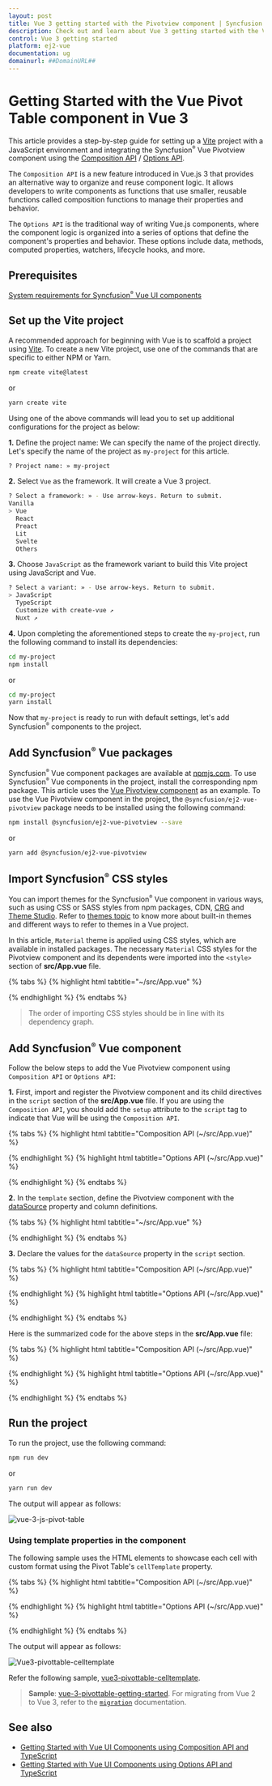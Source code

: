 ```yaml
---
layout: post
title: Vue 3 getting started with the Pivotview component | Syncfusion
description: Check out and learn about Vue 3 getting started with the Vue Pivotview component of Syncfusion Essential JS 2 and more details.
control: Vue 3 getting started
platform: ej2-vue
documentation: ug
domainurl: ##DomainURL##
---
```


# Getting Started with the Vue Pivot Table component in Vue 3

This article provides a step-by-step guide for setting up a [Vite](https://vitejs.dev/) project with a JavaScript environment and integrating the Syncfusion<sup style="font-size:70%">&reg;</sup> Vue Pivotview component using the [Composition API](https://vuejs.org/guide/introduction.html#composition-api) / [Options API](https://vuejs.org/guide/introduction.html#options-api).

The `Composition API` is a new feature introduced in Vue.js 3 that provides an alternative way to organize and reuse component logic. It allows developers to write components as functions that use smaller, reusable functions called composition functions to manage their properties and behavior.

The `Options API` is the traditional way of writing Vue.js components, where the component logic is organized into a series of options that define the component's properties and behavior. These options include data, methods, computed properties, watchers, lifecycle hooks, and more.

## Prerequisites

[System requirements for Syncfusion<sup style="font-size:70%">&reg;</sup> Vue UI components](https://ej2.syncfusion.com/vue/documentation/system-requirements/)

## Set up the Vite project

A recommended approach for beginning with Vue is to scaffold a project using [Vite](https://vitejs.dev/). To create a new Vite project, use one of the commands that are specific to either NPM or Yarn.

```bash
npm create vite@latest
```

or

```bash
yarn create vite
```

Using one of the above commands will lead you to set up additional configurations for the project as below:

**1.** Define the project name: We can specify the name of the project directly. Let's specify the name of the project as `my-project` for this article.

```bash
? Project name: » my-project
```

**2.** Select `Vue` as the framework. It will create a Vue 3 project.

```bash
? Select a framework: » - Use arrow-keys. Return to submit.
Vanilla
> Vue
  React
  Preact
  Lit
  Svelte
  Others
```

**3.** Choose `JavaScript` as the framework variant to build this Vite project using JavaScript and Vue.

```bash
? Select a variant: » - Use arrow-keys. Return to submit.
> JavaScript
  TypeScript
  Customize with create-vue ↗
  Nuxt ↗
```

**4.** Upon completing the aforementioned steps to create the `my-project`, run the following command to install its dependencies:

```bash
cd my-project
npm install
```

or

```bash
cd my-project
yarn install
```

Now that `my-project` is ready to run with default settings, let's add Syncfusion<sup style="font-size:70%">&reg;</sup> components to the project.

## Add Syncfusion<sup style="font-size:70%">&reg;</sup> Vue packages

Syncfusion<sup style="font-size:70%">&reg;</sup> Vue component packages are available at [npmjs.com](https://www.npmjs.com/search?q=ej2-vue). To use Syncfusion<sup style="font-size:70%">&reg;</sup> Vue components in the project, install the corresponding npm package.
This article uses the [Vue Pivotview component](https://www.syncfusion.com/vue-components/vue-pivot-table) as an example. To use the Vue Pivotview component in the project, the `@syncfusion/ej2-vue-pivotview` package needs to be installed using the following command:
```bash
npm install @syncfusion/ej2-vue-pivotview --save
```
or
```bash
yarn add @syncfusion/ej2-vue-pivotview
```

## Import Syncfusion<sup style="font-size:70%">&reg;</sup> CSS styles

You can import themes for the Syncfusion<sup style="font-size:70%">&reg;</sup> Vue component in various ways, such as using CSS or SASS styles from npm packages, CDN, [CRG](https://ej2.syncfusion.com/javascript/documentation/common/custom-resource-generator/) and [Theme Studio](https://ej2.syncfusion.com/vue/documentation/appearance/theme-studio/). Refer to [themes topic](https://ej2.syncfusion.com/vue/documentation/appearance/theme/) to know more about built-in themes and different ways to refer to themes in a Vue project.

In this article, `Material` theme is applied using CSS styles, which are available in installed packages. The necessary `Material` CSS styles for the Pivotview component and its dependents were imported into the `<style>` section of **src/App.vue** file.

{% tabs %}
{% highlight html tabtitle="~/src/App.vue" %}

<style>
  @import "../node_modules/@syncfusion/ej2-base/styles/material.css";
  @import "../node_modules/@syncfusion/ej2-inputs/styles/material.css";
  @import "../node_modules/@syncfusion/ej2-buttons/styles/material.css";
  @import "../node_modules/@syncfusion/ej2-dropdowns/styles/material.css";
  @import "../node_modules/@syncfusion/ej2-lists/styles/material.css";
  @import "../node_modules/@syncfusion/ej2-popups/styles/material.css";
  @import "../node_modules/@syncfusion/ej2-navigations/styles/material.css";
  @import "../node_modules/@syncfusion/ej2-grids/styles/material.css";
  @import "../node_modules/@syncfusion/ej2-vue-pivotview/styles/material.css";
</style>

{% endhighlight %}
{% endtabs %}

> The order of importing CSS styles should be in line with its dependency graph.

## Add Syncfusion<sup style="font-size:70%">&reg;</sup> Vue component

Follow the below steps to add the Vue Pivotview component using `Composition API` or `Options API`:

**1.** First, import and register the Pivotview component and its child directives in the `script` section of the **src/App.vue** file. If you are using the `Composition API`, you should add the `setup` attribute to the `script` tag to indicate that Vue will be using the `Composition API`.

{% tabs %}
{% highlight html tabtitle="Composition API (~/src/App.vue)" %}

<script setup>
  import { PivotViewComponent, FieldList, GroupingBar, CalculatedField } from "@syncfusion/ej2-vue-pivotview";
</script>

{% endhighlight %}
{% highlight html tabtitle="Options API (~/src/App.vue)" %}

<script>
  import { PivotViewComponent, FieldList, GroupingBar, CalculatedField } from "@syncfusion/ej2-vue-pivotview";
  //Component registeration.
  export default {
    name: "App",
    components: {
      "ejs-pivotview": PivotViewComponent
    }
  }
</script>

{% endhighlight %}
{% endtabs %}

**2.** In the `template` section, define the Pivotview component with the [dataSource](https://ej2.syncfusion.com/vue/documentation/api/pivotview/iDataOptions/#datasource) property and column definitions.

{% tabs %}
{% highlight html tabtitle="~/src/App.vue" %}

<template>
  <ejs-pivotview :height="height" :width="width" :dataSourceSettings="dataSourceSettings" :showFieldList="showFieldList" :showGroupingBar="showGroupingBar" :allowCalculatedField="allowCalculatedField"></ejs-pivotview>
</template>

{% endhighlight %}
{% endtabs %}

**3.** Declare the values for the `dataSource` property in the `script` section.

{% tabs %}
{% highlight html tabtitle="Composition API (~/src/App.vue)" %}

<script setup>
  const dataSource = [
    { Amount: 5100, Country: "Canada", Date: "FY 2006", Product: "Car", Quantity: 21, State: "Alberta" },
    { Amount: 1900, Country: "France", Date: "FY 2007", Product: "Car", Quantity: 23, State: "Alberta" },
    { Amount: 1000, Country: "Germany", Date: "FY 2008", Product: "Car", Quantity: 29, State: "Alberta" },
    { Amount: 2060, Country: "Canada", Date: "FY 2006", Product: "Car", Quantity: 93, State: "British Columbia" },
    { Amount: 6200, Country: "France", Date: "FY 2007", Product: "Car", Quantity: 36, State: "British Columbia" },
    { Amount: 2000, Country: "Germany", Date: "FY 2008", Product: "Car", Quantity: 31, State: "British Columbia" },
    { Amount: 1300, Country: "Canada", Date: "FY 2005", Product: "Car", Quantity: 45, State: "Brunswick" },
    { Amount: 3400, Country: "France", Date: "FY 2006", Product: "Car", Quantity: 47, State: "Brunswick" },
    { Amount: 2300, Country: "Germany", Date: "FY 2007", Product: "Car", Quantity: 43, State: "Brunswick" },
  ]
</script>

{% endhighlight %}
{% highlight html tabtitle="Options API (~/src/App.vue)" %}

<script>
  data() {
    return {
      dataSourceSettings: {
        dataSource: [
          { Amount: 5100, Country: "Canada", Date: "FY 2006", Product: "Car", Quantity: 21, State: "Alberta" },
          { Amount: 1900, Country: "France", Date: "FY 2007", Product: "Car", Quantity: 23, State: "Alberta" },
          { Amount: 1000, Country: "Germany", Date: "FY 2008", Product: "Car", Quantity: 29, State: "Alberta" },
          { Amount: 2060, Country: "Canada", Date: "FY 2006", Product: "Car", Quantity: 93, State: "British Columbia" },
          { Amount: 6200, Country: "France", Date: "FY 2007", Product: "Car", Quantity: 36, State: "British Columbia" },
          { Amount: 2000, Country: "Germany", Date: "FY 2008", Product: "Car", Quantity: 31, State: "British Columbia" },
          { Amount: 1300, Country: "Canada", Date: "FY 2005", Product: "Car", Quantity: 45, State: "Brunswick" },
          { Amount: 3400, Country: "France", Date: "FY 2006", Product: "Car", Quantity: 47, State: "Brunswick" },
          { Amount: 2300, Country: "Germany", Date: "FY 2007", Product: "Car", Quantity: 43, State: "Brunswick" },
        ],
        rows: [{ name: 'Country' }],
        columns: [{ name: 'Date' }],
        values: [{ name: 'Amount' }, { name: 'Total', type: 'CalculatedField' }],
        formatSettings: [{ name: 'Amount', format: 'C1' }],
        calculatedFieldSettings: [{ name: 'Total', formula: '"Sum(Amount)"+"Sum(Quantity)"' }]
      },
      showFieldList: true,
      showGroupingBar: true,
      allowCalculatedField: true,
      height: '350px',
      width: '100%'
    };
  }
</script>

{% endhighlight %}
{% endtabs %}

Here is the summarized code for the above steps in the **src/App.vue** file:

{% tabs %}
{% highlight html tabtitle="Composition API (~/src/App.vue)" %}

<template>
    <div id="app">
        <ejs-pivotview :height="height" :width="width" :dataSourceSettings="dataSourceSettings"
            :showFieldList="showFieldList" :showGroupingBar="showGroupingBar"
            :allowCalculatedField="allowCalculatedField"></ejs-pivotview>
    </div>
</template>

<script setup>
    import { provide } from "vue";
    import { PivotViewComponent as EjsPivotview, GroupingBar, FieldList, CalculatedField } from "@syncfusion/ej2-vue-pivotview";

    const dataSourceSettings = {
        dataSource: [
            { Amount: 5100, Country: "Canada", Date: "FY 2006", Product: "Car", Quantity: 21, State: "Alberta" },
            { Amount: 1900, Country: "France", Date: "FY 2007", Product: "Car", Quantity: 23, State: "Alberta" },
            { Amount: 1000, Country: "Germany", Date: "FY 2008", Product: "Car", Quantity: 29, State: "Alberta" },
            { Amount: 2060, Country: "Canada", Date: "FY 2006", Product: "Car", Quantity: 93, State: "British Columbia" },
            { Amount: 6200, Country: "France", Date: "FY 2007", Product: "Car", Quantity: 36, State: "British Columbia" },
            { Amount: 2000, Country: "Germany", Date: "FY 2008", Product: "Car", Quantity: 31, State: "British Columbia" },
            { Amount: 1300, Country: "Canada", Date: "FY 2005", Product: "Car", Quantity: 45, State: "Brunswick" },
            { Amount: 3400, Country: "France", Date: "FY 2006", Product: "Car", Quantity: 47, State: "Brunswick" },
            { Amount: 2300, Country: "Germany", Date: "FY 2007", Product: "Car", Quantity: 43, State: "Brunswick" }
        ],
        rows: [{ name: 'Country' }],
        columns: [{ name: 'Date' }],
        values: [{ name: 'Amount' }, { name: 'Total', type: 'CalculatedField' }],
        formatSettings: [{ name: 'Amount', format: 'C1' }],
        calculatedFieldSettings: [{ name: 'Total', formula: '"Sum(Amount)"+"Sum(Quantity)"' }]
    };
    const showFieldList = true;
    const showGroupingBar = true;
    const allowCalculatedField = true;
    const height = 350;
    const width = '100%';

    provide('pivotview', [GroupingBar, FieldList, CalculatedField]);

</script>
<style>
    @import "../node_modules/@syncfusion/ej2-base/styles/material.css";
    @import "../node_modules/@syncfusion/ej2-inputs/styles/material.css";
    @import "../node_modules/@syncfusion/ej2-buttons/styles/material.css";
    @import "../node_modules/@syncfusion/ej2-dropdowns/styles/material.css";
    @import "../node_modules/@syncfusion/ej2-lists/styles/material.css";
    @import "../node_modules/@syncfusion/ej2-popups/styles/material.css";
    @import "../node_modules/@syncfusion/ej2-navigations/styles/material.css";
    @import "../node_modules/@syncfusion/ej2-grids/styles/material.css";
    @import "../node_modules/@syncfusion/ej2-vue-pivotview/styles/material.css";
</style>

{% endhighlight %}
{% highlight html tabtitle="Options API (~/src/App.vue)" %}

<template>
  <ejs-pivotview :height="height" :width="width" :dataSourceSettings="dataSourceSettings" :showFieldList="showFieldList" :showGroupingBar="showGroupingBar" :allowCalculatedField="allowCalculatedField">
  </ejs-pivotview>
</template>

<script>
  import { PivotViewComponent, FieldList, GroupingBar, CalculatedField } from "@syncfusion/ej2-vue-pivotview";

  export default {
    name: "App",
    // Declaring component and its directives.
    components: {
      "ejs-pivotview": PivotViewComponent
    },
    // Bound properties declaration.
    data() {
      return {
        dataSourceSettings: {
          dataSource: [
            { Amount: 5100, Country: "Canada", Date: "FY 2006", Product: "Car", Quantity: 21, State: "Alberta" },
            { Amount: 1900, Country: "France", Date: "FY 2007", Product: "Car", Quantity: 23, State: "Alberta" },
            { Amount: 1000, Country: "Germany", Date: "FY 2008", Product: "Car", Quantity: 29, State: "Alberta" },
            { Amount: 2060, Country: "Canada", Date: "FY 2006", Product: "Car", Quantity: 93, State: "British Columbia" },
            { Amount: 6200, Country: "France", Date: "FY 2007", Product: "Car", Quantity: 36, State: "British Columbia" },
            { Amount: 2000, Country: "Germany", Date: "FY 2008", Product: "Car", Quantity: 31, State: "British Columbia" },
            { Amount: 1300, Country: "Canada", Date: "FY 2005", Product: "Car", Quantity: 45, State: "Brunswick" },
            { Amount: 3400, Country: "France", Date: "FY 2006", Product: "Car", Quantity: 47, State: "Brunswick" },
            { Amount: 2300, Country: "Germany", Date: "FY 2007", Product: "Car", Quantity: 43, State: "Brunswick" },
          ],
          rows: [{ name: 'Country' }],
          columns: [{ name: 'Date' }],
          values: [{ name: 'Amount' }, { name: 'Total', type: 'CalculatedField' }],
          formatSettings: [{ name: 'Amount', format: 'C1' }],
          calculatedFieldSettings: [{ name: 'Total', formula: '"Sum(Amount)"+"Sum(Quantity)"' }]
        },
        showFieldList: true,
        showGroupingBar: true,
        allowCalculatedField: true,
        height: '350px',
        width: '100%'
      };
    },
    // Injecting the required modules for additional features.
    provide: { pivotview: [ FieldList, GroupingBar, CalculatedField] }
  };
</script>

<style>
  @import "../node_modules/@syncfusion/ej2-base/styles/material.css";
  @import "../node_modules/@syncfusion/ej2-inputs/styles/material.css";
  @import "../node_modules/@syncfusion/ej2-buttons/styles/material.css";
  @import "../node_modules/@syncfusion/ej2-dropdowns/styles/material.css";
  @import "../node_modules/@syncfusion/ej2-lists/styles/material.css";
  @import "../node_modules/@syncfusion/ej2-popups/styles/material.css";
  @import "../node_modules/@syncfusion/ej2-navigations/styles/material.css";
  @import "../node_modules/@syncfusion/ej2-grids/styles/material.css";
  @import "../node_modules/@syncfusion/ej2-vue-pivotview/styles/material.css";
</style>

{% endhighlight %}
{% endtabs %}

## Run the project

To run the project, use the following command:

```bash
npm run dev
```

or

```bash
yarn run dev
```

The output will appear as follows:

![vue-3-js-pivot-table](./images/vue-3-js-pivot-table.png)

### Using template properties in the component

The following sample uses the HTML elements to showcase each cell with custom format using the Pivot Table's `cellTemplate` property.

{% tabs %}
{% highlight html tabtitle="Composition API (~/src/App.vue)" %}

<template>
  <ejs-pivotview id="pivotview" ref="pivotview" :dataSourceSettings="dataSourceSettings" :height="height" :dataBound="trend" :cellTemplate="cellTemplate">
  </ejs-pivotview>
</template>

<script setup>
  import { PivotViewComponent as EjsPivotview } from "@syncfusion/ej2-vue-pivotview";
  import { createApp } from 'vue';
  const app = createApp();

  var dataSourceSettings = {
    dataSource: [
      { Amount: 5100, Country: "Canada", Date: "FY 2006", Product: "Car", Quantity: 21, State: "Alberta" },
      { Amount: 1900, Country: "France", Date: "FY 2007", Product: "Car", Quantity: 23, State: "Alberta" },
      { Amount: 1000, Country: "Germany", Date: "FY 2008", Product: "Car", Quantity: 29, State: "Alberta" },
      { Amount: 2060, Country: "Canada", Date: "FY 2006", Product: "Car", Quantity: 93, State: "British Columbia" },
      { Amount: 6200, Country: "France", Date: "FY 2007", Product: "Car", Quantity: 36, State: "British Columbia" },
      { Amount: 2000, Country: "Germany", Date: "FY 2008", Product: "Car", Quantity: 31, State: "British Columbia" },
      { Amount: 1300, Country: "Canada", Date: "FY 2005", Product: "Car", Quantity: 45, State: "Brunswick" },
      { Amount: 3400, Country: "France", Date: "FY 2006", Product: "Car", Quantity: 47, State: "Brunswick" },
      { Amount: 2300, Country: "Germany", Date: "FY 2007", Product: "Car", Quantity: 43, State: "Brunswick" },
    ],
    rows: [{ name: "Country" }],
    columns: [{ name: "Date" }],
    values: [{ name: "Amount" }, { name: "Total", type: 'CalculatedField' }],
    formatSettings: [{ name: "Amount", format: "C1" }],
    calculatedFieldSettings: [{ name: 'Total', formula: '"Sum(Amount)"+"Sum(Quantity)"' }]
  };

  var colVue = app.component("cellTemplate", {
    data() {
      return {
        data: {},
      };
    },
    methods: {
      getCellContent: function () {
        return '<span class="tempwrap sb-icon-neutral pv-icons"></span>';
      },
    },
    template: `<span class="template-wrap"><span class="tempwrap sb-icon-neutral pv-icons"></span></span>`,
  });

  const cellTemplate = () => {
    return { template: colVue };
  };

  const trend = () => {
    let pivotGridObj = this.$refs.pivotview.ej2Instances;
    var cTable = document.getElementsByClassName("e-table");
    var colLen = pivotGridObj.pivotValues[3].length;
    var cLen = cTable[3].children[0].children.length;
    var rLen = cTable[3].children[1].children.length;
    for (let k = 0; k < rLen; k++) {
      if (
        pivotGridObj.pivotValues[k] &&
        pivotGridObj.pivotValues[k][0] !== undefined
      ) {
        break;
      }
    }
    var rowHeaders = [].slice.call(
      cTable[2].children[1].querySelectorAll("td")
    );
    var rows = pivotGridObj.dataSourceSettings.rows;
    if (rowHeaders.length > 1) {
      for (var i = 0, Cnt = rows; i < Cnt.length; i++) {
        var fields = {};
        var fieldHeaders = [];
        for (var j = 0, Lnt = rowHeaders; j < Lnt.length; j++) {
          var header = rowHeaders[j];
          if (
            header.className.indexOf("e-gtot") === -1 &&
            header.className.indexOf("e-rowsheader") > -1 &&
            header.getAttribute("fieldname") === rows[i].name
          ) {
            fields[rowHeaders[j].textContent] = j;
            fieldHeaders.push(rowHeaders[j].textContent);
          }
        }
        if (i === 0) {
          for (var rnt = 0, Lnt1 = fieldHeaders; rnt < Lnt1.length; rnt++) {
            if (rnt !== 0) {
              var row = fields[fieldHeaders[rnt]];
              var prevRow = fields[fieldHeaders[rnt - 1]];
              for (var k = 0, ci = 1; k < cLen && ci < colLen; k++, ci++) {
                var node = cTable[3].children[1].children[row].childNodes[k];
                var prevNode =
                  cTable[3].children[1].children[prevRow].childNodes[k];
                var ri = node.getAttribute("index");
                var prevRi = prevNode.getAttribute("index");
                if (ri < pivotGridObj.pivotValues.length) {
                  if (
                    pivotGridObj.pivotValues[prevRi][ci].value >
                      pivotGridObj.pivotValues[ri][ci].value &&
                    node.querySelector(".tempwrap")
                  ) {
                    var trendElement = node.querySelector(".tempwrap");
                    trendElement.className = trendElement.className.replace(
                      "sb-icon-neutral",
                      "sb-icon-loss"
                    );
                  } else if (
                    pivotGridObj.pivotValues[prevRi][ci].value <
                      pivotGridObj.pivotValues[ri][ci].value &&
                    node.querySelector(".tempwrap")
                  ) {
                    var trendElement1 = node.querySelector(".tempwrap");
                    trendElement1.className = trendElement1.className.replace(
                      "sb-icon-neutral",
                      "sb-icon-profit"
                    );
                  }
                }
              }
            }
          }
        }
      }
    }
  };
</script>

<style scoped>
  @import "../node_modules/@syncfusion/ej2-base/styles/material.css";
  @import "../node_modules/@syncfusion/ej2-inputs/styles/material.css";
  @import "../node_modules/@syncfusion/ej2-buttons/styles/material.css";
  @import "../node_modules/@syncfusion/ej2-dropdowns/styles/material.css";
  @import "../node_modules/@syncfusion/ej2-lists/styles/material.css";
  @import "../node_modules/@syncfusion/ej2-popups/styles/material.css";
  @import "../node_modules/@syncfusion/ej2-navigations/styles/material.css";
  @import "../node_modules/@syncfusion/ej2-grids/styles/material.css";
  @import "../node_modules/@syncfusion/ej2-vue-pivotview/styles/material.css";

  #pivotview {
    width: 100%;
  }

  @font-face {
    font-family: "e-pivot";
    src: /* To get the output shown below, add the resource containing font data from the below reference sample. */
    font-weight: normal;
    font-style: normal;
  }

  .pv-icons {
    font-family: "e-pivot";
    font-style: normal;
    font-variant: normal;
    font-weight: normal;
    text-transform: none;
    line-height: 1;
  }

  .sb-icon-profit::before {
    content: "\e234";
    padding-left: 30px;
    margin: auto !important;
    color: #219122;
    size: 20px;
  }

  .sb-icon-neutral::before {
    content: "\e84d";
    padding-left: 30px;
    margin: auto !important;
    color: #82b5e9;
  }

  .sb-icon-loss::before {
    content: "\e239";
    padding-left: 30px;
    margin: auto !important;
    color: #ff2222;
  }

  .sb-sample-content-area {
    min-height: 255px !important;
  }

  .control-section {
    min-height: 255px !important;
  }

  .e-columnsheader .tempwrap.sb-icon-neutral.pv-icons{
    display: none !important;
  }

  .e-rowsheader .tempwrap.sb-icon-neutral.pv-icons {
    display: none !important;
  }

  .e-pivotview .e-grid .e-rowcell {
    font-size: 13px;
    padding-left: 8px;
  }

  .e-cellvalue {
    margin-top: 8px;
    display: flex;
    margin-left: 30px;
  }
</style>

{% endhighlight %}
{% highlight html tabtitle="Options API (~/src/App.vue)" %}

<template>
  <ejs-pivotview id="pivotview" ref="pivotview" :dataSourceSettings="dataSourceSettings" :height="height" :dataBound="trend" :cellTemplate="cellTemplate"></ejs-pivotview>
</template>

<script>
  import { PivotViewComponent } from "@syncfusion/ej2-vue-pivotview";
  import { createApp } from 'vue/dist/vue.esm-bundler';

  const app = createApp();

  // Template declaration.
  var colVue = app.component("cellTemplate", {
    data() {
      return {
        data: {},
      };
    },
    methods: {
      getCellContent: function () {
        return '<span class="tempwrap sb-icon-neutral pv-icons"></span>';
      },
    },
    template: `<span class="template-wrap"><span class="tempwrap sb-icon-neutral pv-icons"></span></span>`,
  });

  export default {
    name: "App",
    components: {
      "ejs-pivotview": PivotViewComponent,
    },
    data() {
      return {
        dataSourceSettings: {
          dataSource: [
            { Amount: 5100, Country: "Canada", Date: "FY 2006", Product: "Car", Quantity: 21, State: "Alberta" },
            { Amount: 1900, Country: "France", Date: "FY 2007", Product: "Car", Quantity: 23, State: "Alberta" },
            { Amount: 1000, Country: "Germany", Date: "FY 2008", Product: "Car", Quantity: 29, State: "Alberta" },
            { Amount: 2060, Country: "Canada", Date: "FY 2006", Product: "Car", Quantity: 93, State: "British Columbia" },
            { Amount: 6200, Country: "France", Date: "FY 2007", Product: "Car", Quantity: 36, State: "British Columbia" },
            { Amount: 2000, Country: "Germany", Date: "FY 2008", Product: "Car", Quantity: 31, State: "British Columbia" },
            { Amount: 1300, Country: "Canada", Date: "FY 2005", Product: "Car", Quantity: 45, State: "Brunswick" },
            { Amount: 3400, Country: "France", Date: "FY 2006", Product: "Car", Quantity: 47, State: "Brunswick" },
            { Amount: 2300, Country: "Germany", Date: "FY 2007", Product: "Car", Quantity: 43, State: "Brunswick" },
          ],
          rows: [{ name: "Country" }],
          columns: [{ name: "Date" }],
          values: [{ name: "Amount" }, { name: "Total", type: 'CalculatedField' }],
          formatSettings: [{ name: "Amount", format: "C1" }],
          calculatedFieldSettings: [{ name: 'Total', formula: '"Sum(Amount)"+"Sum(Quantity)"' }]
        },
        height: 350,
        cellTemplate: function () {
          return { template: colVue };
        },
      };
    },
    methods: {
      trend: function () {
        let pivotGridObj = this.$refs.pivotview.ej2Instances;
        var cTable = document.getElementsByClassName("e-table");
        var colLen = pivotGridObj.pivotValues[3].length;
        var cLen = cTable[3].children[0].children.length;
        var rLen = cTable[3].children[1].children.length;
        for (let k = 0; k < rLen; k++) {
          if (
            pivotGridObj.pivotValues[k] &&
            pivotGridObj.pivotValues[k][0] !== undefined
          ) {
            break;
          }
        }
        var rowHeaders = [].slice.call(
          cTable[2].children[1].querySelectorAll("td")
        );
        var rows = pivotGridObj.dataSourceSettings.rows;
        if (rowHeaders.length > 1) {
          for (var i = 0, Cnt = rows; i < Cnt.length; i++) {
            var fields = {};
            var fieldHeaders = [];
            for (var j = 0, Lnt = rowHeaders; j < Lnt.length; j++) {
              var header = rowHeaders[j];
              if (
                header.className.indexOf("e-gtot") === -1 &&
                header.className.indexOf("e-rowsheader") > -1 &&
                header.getAttribute("fieldname") === rows[i].name
              ) {
                fields[rowHeaders[j].textContent] = j;
                fieldHeaders.push(rowHeaders[j].textContent);
              }
            }
            if (i === 0) {
              for (var rnt = 0, Lnt1 = fieldHeaders; rnt < Lnt1.length; rnt++) {
                if (rnt !== 0) {
                  var row = fields[fieldHeaders[rnt]];
                  var prevRow = fields[fieldHeaders[rnt - 1]];
                  for (var k = 0, ci = 1; k < cLen && ci < colLen; k++, ci++) {
                    var node = cTable[3].children[1].children[row].childNodes[k];
                    var prevNode =
                      cTable[3].children[1].children[prevRow].childNodes[k];
                    var ri = node.getAttribute("index");
                    var prevRi = prevNode.getAttribute("index");
                    if (ri < pivotGridObj.pivotValues.length) {
                      if (
                        pivotGridObj.pivotValues[prevRi][ci].value >
                          pivotGridObj.pivotValues[ri][ci].value &&
                        node.querySelector(".tempwrap")
                      ) {
                        var trendElement = node.querySelector(".tempwrap");
                        trendElement.className = trendElement.className.replace(
                          "sb-icon-neutral",
                          "sb-icon-loss"
                        );
                      } else if (
                        pivotGridObj.pivotValues[prevRi][ci].value <
                          pivotGridObj.pivotValues[ri][ci].value &&
                        node.querySelector(".tempwrap")
                      ) {
                        var trendElement1 = node.querySelector(".tempwrap");
                        trendElement1.className = trendElement1.className.replace(
                          "sb-icon-neutral",
                          "sb-icon-profit"
                        );
                      }
                    }
                  }
                }
              }
            }
          }
        }
      },
    },
  };
</script>

<style scoped>
  @import "../node_modules/@syncfusion/ej2-base/styles/material.css";
  @import "../node_modules/@syncfusion/ej2-inputs/styles/material.css";
  @import "../node_modules/@syncfusion/ej2-buttons/styles/material.css";
  @import "../node_modules/@syncfusion/ej2-dropdowns/styles/material.css";
  @import "../node_modules/@syncfusion/ej2-lists/styles/material.css";
  @import "../node_modules/@syncfusion/ej2-popups/styles/material.css";
  @import "../node_modules/@syncfusion/ej2-navigations/styles/material.css";
  @import "../node_modules/@syncfusion/ej2-grids/styles/material.css";
  @import "../node_modules/@syncfusion/ej2-vue-pivotview/styles/material.css";

  /deep/ #pivotview {
    width: 100%;
  }

  @font-face {
    font-family: "e-pivot";
    src: /* To get the output shown below, add the resource containing font data from the below reference sample. */
    font-weight: normal;
    font-style: normal;
  }

  /deep/ .pv-icons {
    font-family: "e-pivot";
    font-style: normal;
    font-variant: normal;
    font-weight: normal;
    text-transform: none;
    line-height: 1;
  }

  /deep/ .sb-icon-profit::before {
    content: "\e234";
    padding-left: 30px;
    margin: auto !important;
    color: #219122;
    size: 20px;
  }

  /deep/ .sb-icon-neutral::before {
    content: "\e84d";
    padding-left: 30px;
    margin: auto !important;
    color: #82b5e9;
  }

  /deep/ .sb-icon-loss::before {
    content: "\e239";
    padding-left: 30px;
    margin: auto !important;
    color: #ff2222;
  }

  /deep/ .sb-sample-content-area {
    min-height: 255px !important;
  }

  /deep/ .control-section {
    min-height: 255px !important;
  }

  /deep/ .e-columnsheader .tempwrap.sb-icon-neutral.pv-icons{
    display: none !important;
  }

  /deep/ .e-rowsheader .tempwrap.sb-icon-neutral.pv-icons {
    display: none !important;
  }

  /deep/ .e-pivotview .e-grid .e-rowcell {
      font-size: 13px;
      padding-left: 8px;
  }

  /deep/ .e-cellvalue {
    margin-top: 8px;
    display: flex;
    margin-left: 30px;
  }
</style>

{% endhighlight %}
{% endtabs %}

The output will appear as follows:

![Vue3-pivottable-celltemplate](./images/Vue3-pivottable-celltemplate.png)

Refer the following sample, [vue3-pivottable-celltemplate](https://github.com/SyncfusionExamples/vue3-pivottable-celltemplate).

> **Sample**: [vue-3-pivottable-getting-started](https://github.com/SyncfusionExamples/vue3-pivottable-getting-started).
For migrating from Vue 2 to Vue 3, refer to the [`migration`](https://ej2.syncfusion.com/vue/documentation/getting-started/vue3-tutorial/#migration-from-vue-2-to-vue-3) documentation.

## See also

* [Getting Started with Vue UI Components using Composition API and TypeScript](../getting-started/vue-3-ts-composition.md)
* [Getting Started with Vue UI Components using Options API and TypeScript](../getting-started/vue-3-ts-options.md)